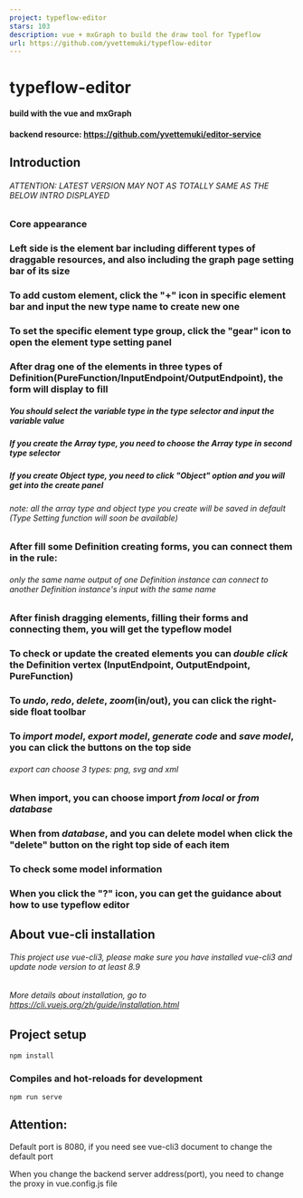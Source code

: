 ```yaml
---
project: typeflow-editor
stars: 103
description: vue + mxGraph to build the draw tool for Typeflow
url: https://github.com/yvettemuki/typeflow-editor
---
```


typeflow-editor
===============

#### build with the vue and mxGraph

#### backend resource: https://github.com/yvettemuki/editor-service

Introduction
------------

###### ATTENTION: LATEST VERSION MAY NOT AS TOTALLY SAME AS THE BELOW INTRO DISPLAYED

### Core appearance

### Left side is the element bar including different types of draggable resources, and also including the graph page setting bar of its size

### To add custom element, click the "+" icon in specific element bar and input the new type name to create new one

### To set the specific element type group, click the "gear" icon to open the element type setting panel

### After drag one of the elements in three types of Definition(PureFunction/InputEndpoint/OutputEndpoint), the form will display to fill

##### You should select the variable type in the type selector and input the variable value

##### If you create the Array type, you need to choose the Array type in second type selector

##### If you create Object type, you need to click "Object" option and you will get into the create panel

###### note: all the array type and object type you create will be saved in default (Type Setting function will soon be available)

### After fill some Definition creating forms, you can connect them in the rule:

###### only the same name output of one Definition instance can connect to another Definition instance's input with the same name

### After finish dragging elements, filling their forms and connecting them, you will get the typeflow model

### To check or update the created elements you can _double click_ the Definition vertex (InputEndpoint, OutputEndpoint, PureFunction)

### To _undo_, _redo_, _delete_, _zoom_(in/out), you can click the right-side float toolbar

### To _import model_, _export model_, _generate code_ and _save model_, you can click the buttons on the top side

###### export can choose 3 types: png, svg and xml

### When import, you can choose import _from local_ or _from database_

### When from _database_, and you can delete model when click the "delete" button on the right top side of each item

### To check some model information

### When you click the "?" icon, you can get the guidance about how to use typeflow editor

About vue-cli installation
--------------------------

###### This project use vue-cli3, please make sure you have installed vue-cli3 and update node version to at least 8.9

###### More details about installation, go to https://cli.vuejs.org/zh/guide/installation.html

Project setup
-------------

```
npm install
```

### Compiles and hot-reloads for development

```
npm run serve
```

Attention:
----------

Default port is 8080, if you need see vue-cli3 document to change the default port

When you change the backend server address(port), you need to change the proxy in vue.config.js file
